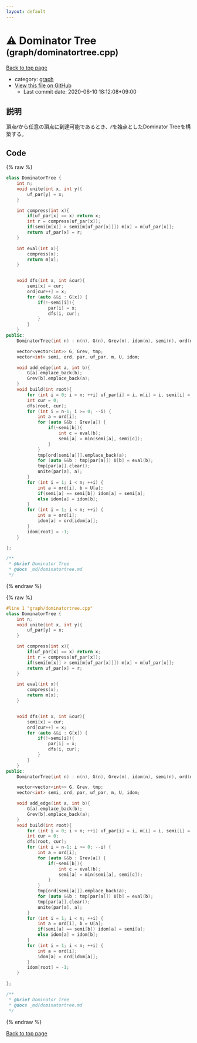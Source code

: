 ```yaml
---
layout: default
---
```


<!-- mathjax config similar to math.stackexchange -->
<script type="text/javascript" async
  src="https://cdnjs.cloudflare.com/ajax/libs/mathjax/2.7.5/MathJax.js?config=TeX-MML-AM_CHTML">
</script>
<script type="text/x-mathjax-config">
  MathJax.Hub.Config({
    TeX: { equationNumbers: { autoNumber: "AMS" }},
    tex2jax: {
      inlineMath: [ ['$','$'] ],
      processEscapes: true
    },
    "HTML-CSS": { matchFontHeight: false },
    displayAlign: "left",
    displayIndent: "2em"
  });
</script>

<script type="text/javascript" src="https://cdnjs.cloudflare.com/ajax/libs/jquery/3.4.1/jquery.min.js"></script>
<script src="https://cdn.jsdelivr.net/npm/jquery-balloon-js@1.1.2/jquery.balloon.min.js" integrity="sha256-ZEYs9VrgAeNuPvs15E39OsyOJaIkXEEt10fzxJ20+2I=" crossorigin="anonymous"></script>
<script type="text/javascript" src="../../assets/js/copy-button.js"></script>
<link rel="stylesheet" href="../../assets/css/copy-button.css" />


# :warning: Dominator Tree <small>(graph/dominatortree.cpp)</small>

<a href="../../index.html">Back to top page</a>

* category: <a href="../../index.html#f8b0b924ebd7046dbfa85a856e4682c8">graph</a>
* <a href="{{ site.github.repository_url }}/blob/master/graph/dominatortree.cpp">View this file on GitHub</a>
    - Last commit date: 2020-06-10 18:12:08+09:00




## 説明
頂点$r$から任意の頂点に到達可能であるとき、$r$を始点としたDominator Treeを構築する。


## Code

<a id="unbundled"></a>
{% raw %}
```cpp
class DominatorTree {
    int n;
    void unite(int x, int y){
        uf_par[y] = x;
    }

    int compress(int x){
        if(uf_par[x] == x) return x;
        int r = compress(uf_par[x]);
        if(semi[m[x]] > semi[m[uf_par[x]]]) m[x] = m[uf_par[x]];
        return uf_par[x] = r;
    }

    int eval(int x){
        compress(x);
        return m[x];
    }


    void dfs(int x, int &cur){
        semi[x] = cur;
        ord[cur++] = x;
        for (auto &&i : G[x]) {
            if(!~semi[i]){
                par[i] = x;
                dfs(i, cur);
            }
        }
    }
public:
    DominatorTree(int n) : n(n), G(n), Grev(n), idom(n), semi(n), ord(n), par(n), uf_par(n), m(n), tmp(n), U(n) {}

    vector<vector<int>> G, Grev, tmp;
    vector<int> semi, ord, par, uf_par, m, U, idom;

    void add_edge(int a, int b){
        G[a].emplace_back(b);
        Grev[b].emplace_back(a);
    }
    void build(int root){
        for (int i = 0; i < n; ++i) uf_par[i] = i, m[i] = i, semi[i] = -1, idom[i] = -1;
        int cur = 0;
        dfs(root, cur);
        for (int i = n-1; i >= 0; --i) {
            int a = ord[i];
            for (auto &&b : Grev[a]) {
                if(~semi[b]){
                    int c = eval(b);
                    semi[a] = min(semi[a], semi[c]);
                }
            }
            tmp[ord[semi[a]]].emplace_back(a);
            for (auto &&b : tmp[par[a]]) U[b] = eval(b);
            tmp[par[a]].clear();
            unite(par[a], a);
        }
        for (int i = 1; i < n; ++i) {
            int a = ord[i], b = U[a];
            if(semi[a] == semi[b]) idom[a] = semi[a];
            else idom[a] = idom[b];
        }
        for (int i = 1; i < n; ++i) {
            int a = ord[i];
            idom[a] = ord[idom[a]];
        }
        idom[root] = -1;
    }

};

/**
 * @brief Dominator Tree
 * @docs _md/dominatortree.md
 */

```
{% endraw %}

<a id="bundled"></a>
{% raw %}
```cpp
#line 1 "graph/dominatortree.cpp"
class DominatorTree {
    int n;
    void unite(int x, int y){
        uf_par[y] = x;
    }

    int compress(int x){
        if(uf_par[x] == x) return x;
        int r = compress(uf_par[x]);
        if(semi[m[x]] > semi[m[uf_par[x]]]) m[x] = m[uf_par[x]];
        return uf_par[x] = r;
    }

    int eval(int x){
        compress(x);
        return m[x];
    }


    void dfs(int x, int &cur){
        semi[x] = cur;
        ord[cur++] = x;
        for (auto &&i : G[x]) {
            if(!~semi[i]){
                par[i] = x;
                dfs(i, cur);
            }
        }
    }
public:
    DominatorTree(int n) : n(n), G(n), Grev(n), idom(n), semi(n), ord(n), par(n), uf_par(n), m(n), tmp(n), U(n) {}

    vector<vector<int>> G, Grev, tmp;
    vector<int> semi, ord, par, uf_par, m, U, idom;

    void add_edge(int a, int b){
        G[a].emplace_back(b);
        Grev[b].emplace_back(a);
    }
    void build(int root){
        for (int i = 0; i < n; ++i) uf_par[i] = i, m[i] = i, semi[i] = -1, idom[i] = -1;
        int cur = 0;
        dfs(root, cur);
        for (int i = n-1; i >= 0; --i) {
            int a = ord[i];
            for (auto &&b : Grev[a]) {
                if(~semi[b]){
                    int c = eval(b);
                    semi[a] = min(semi[a], semi[c]);
                }
            }
            tmp[ord[semi[a]]].emplace_back(a);
            for (auto &&b : tmp[par[a]]) U[b] = eval(b);
            tmp[par[a]].clear();
            unite(par[a], a);
        }
        for (int i = 1; i < n; ++i) {
            int a = ord[i], b = U[a];
            if(semi[a] == semi[b]) idom[a] = semi[a];
            else idom[a] = idom[b];
        }
        for (int i = 1; i < n; ++i) {
            int a = ord[i];
            idom[a] = ord[idom[a]];
        }
        idom[root] = -1;
    }

};

/**
 * @brief Dominator Tree
 * @docs _md/dominatortree.md
 */

```
{% endraw %}

<a href="../../index.html">Back to top page</a>


